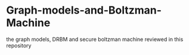 # Graph-models-and-Boltzman-Machine
the graph models, DRBM and secure boltzman machine reviewed in this repository
